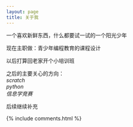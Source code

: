 ```yaml
---
layout: page
title: 关于我 
---
```



一个喜欢新鲜东西，什么都要试一试的一个阳光少年

现在主职做：青少年编程教育的课程设计

以后打算回老家开个小培训班

之后的主要关心的方向：  
*scratch*  
*python*  
*信息学竞赛*  


后续继续补充


{% include comments.html %}


